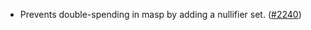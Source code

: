 - Prevents double-spending in masp by adding a nullifier set.
  ([\#2240](https://github.com/anoma/namada/pull/2240))